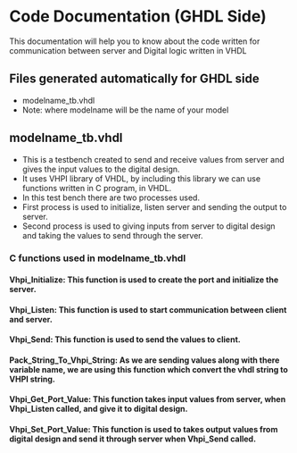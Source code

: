 # Code Documentation (GHDL Side)

This documentation will help you to know about the code written for communication between server and Digital logic written in VHDL

## Files generated automatically for GHDL side

* modelname_tb.vhdl
* Note: where modelname will be the name of your model

## modelname_tb.vhdl  

* This is a testbench created to send and receive values from server and gives the input values to the digital design.
* It uses VHPI library of VHDL, by including this library we can use functions written in C program, in VHDL.
* In this test bench there are two processes used.
* First process is used to initialize, listen server and sending the output to server.
* Second process is used to giving inputs from server to digital design and taking the values to send through the server.

### C functions used in modelname_tb.vhdl
#### Vhpi_Initialize: This function is used to create the port and initialize the server.  
#### Vhpi_Listen: This function is used to start communication between client and server.
#### Vhpi_Send: This function is used to send the values to client.
#### Pack_String_To_Vhpi_String: As we are sending values along with there variable name, we are using this function which convert the vhdl string to VHPI string.
#### Vhpi_Get_Port_Value: This function takes input values from server, when Vhpi_Listen called, and give it to digital design.
#### Vhpi_Set_Port_Value: This function is used to takes output values from digital design and send it through server when Vhpi_Send called.
